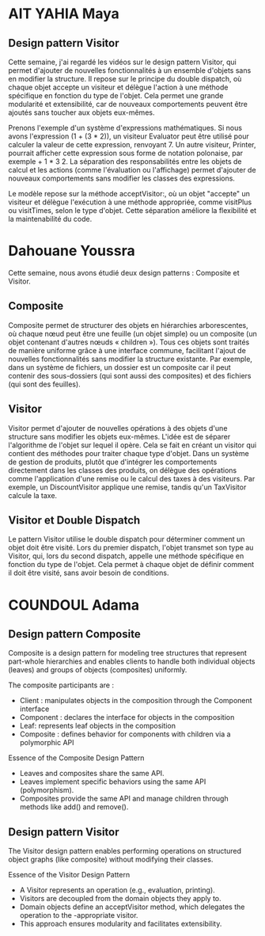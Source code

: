 # AIT YAHIA Maya 

## Design pattern Visitor 

Cette semaine, j'ai regardé les vidéos sur le design pattern Visitor, qui permet d'ajouter de nouvelles fonctionnalités à un ensemble d'objets sans en modifier la structure. Il repose sur le principe du double dispatch, où chaque objet accepte un visiteur et délègue l'action à une méthode spécifique en fonction du type de l'objet. Cela permet une grande modularité et extensibilité, car de nouveaux comportements peuvent être ajoutés sans toucher aux objets eux-mêmes.

Prenons l'exemple d'un système d'expressions mathématiques. Si nous avons l'expression (1 + (3 * 2)), un visiteur Evaluator peut être utilisé pour calculer la valeur de cette expression, renvoyant 7. Un autre visiteur, Printer, pourrait afficher cette expression sous forme de notation polonaise, par exemple + 1 * 3 2. La séparation des responsabilités entre les objets de calcul et les actions (comme l'évaluation ou l'affichage) permet d'ajouter de nouveaux comportements sans modifier les classes des expressions.

Le modèle repose sur la méthode acceptVisitor:, où un objet "accepte" un visiteur et délègue l'exécution à une méthode appropriée, comme visitPlus ou visitTimes, selon le type d'objet. Cette séparation améliore la flexibilité et la maintenabilité du code.

# Dahouane Youssra 

Cette semaine, nous avons étudié deux design patterns : Composite et Visitor. 

## Composite 

Composite permet de structurer des objets en hiérarchies arborescentes, où chaque nœud peut être une feuille (un objet simple) ou un composite (un objet contenant d'autres nœuds « children »). Tous ces objets sont traités de manière uniforme grâce à une interface commune, facilitant l'ajout de nouvelles fonctionnalités sans modifier la structure existante. Par exemple, dans un système de fichiers, un dossier est un composite car il peut contenir des sous-dossiers (qui sont aussi des composites) et des fichiers (qui sont des feuilles).

## Visitor 

Visitor permet d'ajouter de nouvelles opérations à des objets d'une structure sans modifier les objets eux-mêmes. L'idée est de séparer l'algorithme de l'objet sur lequel il opère. Cela se fait en créant un visitor qui contient des méthodes pour traiter chaque type d'objet. Dans un système de gestion de produits, plutôt que d'intégrer les comportements directement dans les classes des produits, on délègue des opérations comme l'application d'une remise ou le calcul des taxes à des visiteurs. Par exemple, un DiscountVisitor applique une remise, tandis qu'un TaxVisitor calcule la taxe.

## Visitor et Double Dispatch

Le pattern Visitor utilise le double dispatch pour déterminer comment un objet doit être visité. Lors du premier dispatch, l'objet transmet son type au Visitor, qui, lors du second dispatch, appelle une méthode spécifique en fonction du type de l'objet. Cela permet à chaque objet de définir comment il doit être visité, sans avoir besoin de conditions.

# COUNDOUL Adama

## Design pattern Composite

Composite is a design pattern for modeling tree structures that represent part-whole hierarchies and enables clients to handle both individual objects (leaves) and groups of objects (composites) uniformly.

The composite participants are : 
- Client : manipulates objects in the composition through the Component interface
- Component : declares the interface for objects in the composition
- Leaf: represents leaf objects in the composition
- Composite : defines behavior for components with children via a polymorphic API 

Essence of the Composite Design Pattern
- Leaves and composites share the same API.
- Leaves implement specific behaviors using the same API (polymorphism).
- Composites provide the same API and manage children through methods like add() and remove().

## Design pattern Visitor 

The Visitor design pattern enables performing operations on structured object graphs (like composite) without modifying their classes. 

Essence of the Visitor Design Pattern

- A Visitor represents an operation (e.g., evaluation, printing).
- Visitors are decoupled from the domain objects they apply to.
- Domain objects define an acceptVisitor method, which delegates the operation to the -appropriate visitor.
- This approach ensures modularity and facilitates extensibility.






